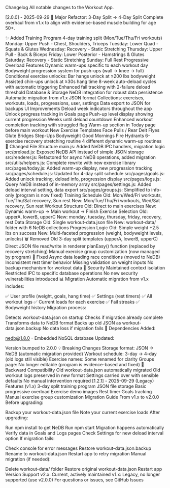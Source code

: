 Changelog
All notable changes to the Workout App.

[2.0.0] - 2025-09-29
🎉 Major Refactor: 3-Day Split → 4-Day Split
Complete overhaul from v1.x to align with evidence-based muscle building for age 50+.

✨ Added
Training Program
4-day training split (Mon/Tue/Thu/Fri workouts)
Monday: Upper Push - Chest, Shoulders, Triceps
Tuesday: Lower Quad - Squats & Glutes
Wednesday: Recovery - Static Stretching
Thursday: Upper Pull - Back & Biceps
Friday: Lower Posterior - Hamstrings & Glutes
Saturday: Recovery - Static Stretching
Sunday: Full Rest
Progressive Overload Features
Dynamic warm-ups specific to each workout day
Bodyweight progression system for push-ups (wall → knee → full)
Conditional exercise unlocks:
Bar hangs unlock at ≤200 lbs bodyweight
Assisted chin-ups unlock at ≥30s hang time
8-week auto-deload cycles with automatic triggering
Enhanced fail tracking with 2-failure deload threshold
Database & Storage
NeDB integration for robust data persistence
Automatic migration from v1.x JSON format
Collections: exercises, workouts, loads, progressions, user, settings
Data export to JSON for backups
UI Improvements
Deload week indicators throughout the app
Unlock progress tracking in Goals page
Push-up level display showing current progression
Weeks until deload countdown
Enhanced workout completion tracking with struggled flag
Warm-up section in Today page before main workout
New Exercise Templates
Face Pulls / Rear Delt Flyes
Glute Bridges
Step-Ups
Bodyweight Good Mornings
Fire Hydrants
6-exercise recovery stretching routine
4 different dynamic warm-up routines
🔄 Changed
File Structure
main.js: Added NeDB IPC handlers, migration logic
src/preload.js: Exposed NeDB API instead of simple JSON storage
src/renderer.js: Refactored for async NeDB operations, added migration
src/utils/helpers.js: Complete rewrite with new exercise library
src/pages/today.js: Added warm-up display, new progression tracking
src/pages/schedule.js: Updated for 4-day split schedule
src/pages/goals.js: Added unlock tracking, deload info, progression display
src/pages/logs.js: Query NeDB instead of in-memory array
src/pages/settings.js: Added deload interval setting, data export
src/pages/groups.js: Simplified to info-only (program is now fixed)
Training Schedule
Old: Mon/Wed/Fri workouts, Tue/Thu/Sat recovery, Sun rest
New: Mon/Tue/Thu/Fri workouts, Wed/Sat recovery, Sun rest
Workout Structure
Old: Direct to main exercises
New: Dynamic warm-up → Main workout → Finish
Exercise Selection
Old: upperA, lowerB, upperC
New: monday, tuesday, thursday, friday, recovery, rest
Data Storage
Old: Single workout-data.json file
New: workout-data/ folder with 6 NeDB collections
Progression Logic
Old: Simple weight +2.5 lbs on success
New: Multi-faceted progression (weight, bodyweight levels, unlocks)
🗑️ Removed
Old 3-day split templates (upperA, lowerB, upperC)
Direct JSON file read/write in renderer
planEasy() function (replaced by recovery stretching)
Manual exercise group customization (now managed by program)
🐛 Fixed
Async data loading race conditions (moved to NeDB)
Inconsistent rest timer behavior
Missing validation on weight inputs
No backup mechanism for workout data
🔐 Security
Maintained context isolation
Restricted IPC to specific database operations
No new security vulnerabilities introduced
📊 Migration
Automatic migration from v1.x includes:

✅ User profile (weight, goals, hang time)
✅ Settings (rest timers)
✅ All workout logs
✅ Current loads for each exercise
✅ Fail streaks
✅ Bodyweight history
Migration process:

Detects workout-data.json on startup
Checks if migration already complete
Transforms data to NeDB format
Backs up old JSON as workout-data.json.backup
No data loss if migration fails
📝 Dependencies
Added:

nedb@1.8.0 - Embedded NoSQL database
Updated:

Version bumped to 2.0.0
💡 Breaking Changes
Storage format: JSON → NeDB (automatic migration provided)
Workout schedule: 3-day → 4-day (old logs still visible)
Exercise names: Some renamed for clarity
Groups page: No longer editable (program is evidence-based and fixed)
🎯 Backward Compatibility
Old workout-data.json automatically migrated
Old workout logs preserved in new format
Settings carried over with sensible defaults
No manual intervention required
[1.2.1] - 2025-09-29 (Legacy)
Features (v1.x)
3-day split training program
JSON file storage
Basic progressive overload
Exercise demo images
Rest timer
Goals tracking
Manual exercise group customization
Migration Guide
From v1.x to v2.0.0
Before upgrading:

Backup your workout-data.json file
Note your current exercise loads
After upgrading:

Run npm install to get NeDB
Run npm start
Migration happens automatically
Verify data in Goals and Logs pages
Check Settings for new deload interval option
If migration fails:

Check console for error messages
Restore workout-data.json.backup
Rename to workout-data.json
Restart app to retry migration
Manual migration (if needed):

Delete workout-data/ folder
Restore original workout-data.json
Restart app
Version Support
v2.x: Current, actively maintained
v1.x: Legacy, no longer supported (use v2.0.0)
For questions or issues, see GitHub Issues

